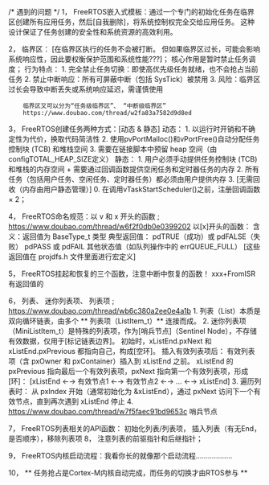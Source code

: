 /* 遇到的问题 */
1， FreeRTOS嵌入式模板：通过一个专门的初始化任务在临界区创建所有应用任务，然后[自我删除]，将系统控制权完全交给应用任务。
	这种设计保证了任务创建的安全性和系统资源的高效利用。

2， 临界区： [在临界区执行的任务不会被打断。 但如果临界区过长，可能会影响系统响应性，因此要权衡保护范围和系统性能???]；
	核心作用是暂时禁止任务调度；
		行为特点：
			1. 完全禁止任务切换：即使高优先级任务就绪，也不会抢占当前任务
			2. 禁止中断响应：所有可屏蔽中断（包括 SysTick）被禁用
			3. 风险：临界区过长会导致中断丢失或系统响应延迟，需谨慎使用
			
		临界区又可以分为“任务级临界区”、 “中断级临界区”
		https://www.doubao.com/thread/w2fa83a7582d9d8ed
		
3， FreeRTOS创建任务两种方式：[动态 & 静态]
	动态：
		1. 以运行时开销和不确定性为代价，换取代码简洁性
		2. 使用pvPortMalloc()和vPortFree()自动分配任务控制块 (TCB) 和堆栈空间
		3. 需要在链接脚本中预留 heap 空间（由configTOTAL_HEAP_SIZE定义）
	静态：
		1. 用户必须手动提供任务控制块 (TCB) 和堆栈的内存空间  +  需要通过回调函数提供空闲任务和定时器任务的内存
		2. 所有任务（包括用户任务、空闲任务、定时器任务）都必须由用户提供内存
		3. [无需回收（内存由用户静态管理）]
		0. 在调用vTaskStartScheduler()之前，注册回调函数 × 2；
		
4， FreeRTOS命名规范：以 v 和 x 开头的函数		;	https://www.doubao.com/thread/w6f2f0db0e0399202
	以[x]开头的函数：
		含义：返回值为 BaseType_t 类型
		典型返回值：	pdTRUE（成功）或 pdFALSE（失败）
					pdPASS 或 pdFAIL
					其他状态值（如队列操作中的 errQUEUE_FULL）
					[这些返回值在 projdfs.h 文件里面进行宏定义]
					
5， FreeRTOS挂起和恢复的三个函数，注意中断中恢复的函数！ xxx+FromISR有返回值的

6， 列表、 迷你列表项、 列表项	;	https://www.doubao.com/thread/wb6c380a2ee0e4a1b
	1. 列表（List）本质是双向循环链表，由多个 ** 列表项（ListItem_t）** 连接而成。
	2. 迷你列表项（MiniListItem_t）是特殊的列表项，作为[哨兵节点]（Sentinel Node），不存储有效数据，仅用于[标记链表边界]。
		初始时，xListEnd.pxNext 和 xListEnd.pxPrevious 都指向自己，构成[空环]。
		插入有效列表项后：
			有效列表项（含 pxOwner 和 pxContainer）插入到 xListEnd 之前。
			xListEnd 的 pxPrevious 指向最后一个有效列表项，pxNext 指向第一个有效列表项，形成[环]：
		[xListEnd ←→ 有效节点1 ←→ 有效节点2 ←→ ... ←→ xListEnd]
	3. 遍历列表时：
		从 pxIndex 开始（通常初始化为 &xListEnd），通过 pxNext 访问下一个有效节点，直到再次遇到 xListEnd 停止
	4. https://www.doubao.com/thread/w7f5faec91bd9653c 哨兵节点 
	
7， FreeRTOS列表相关的API函数： 初始化列表/列表项， 插入列表（有无End，是否顺序），移除列表项
8， 注意列表的前驱指针和后继指针；

9， FreeRTOS内核启动流程：我看你长的就像那个启动流程………………

10， ** 任务抢占是Cortex-M内核自动完成，而任务的切换才由RTOS参与 **
